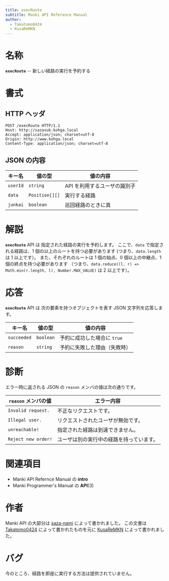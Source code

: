 ```yaml
---
title: execRoute
subtitle: Manki API Reference Manual
author:
  - Takatomo0424
  - KusaReMKN
---
```


# 名称

**`execRoute`** -- 新しい経路の実行を予約する

# 書式

## HTTP ヘッダ

```http
POST /execRoute HTTP/1.1
Host: http://sazasub.kohga.local
Accept: application/json; charset=utf-8
Origin: http://www.kohga.local
Content-Type: application/json; charset=utf-8
```

## JSON の内容

| キー名   | 値の型         | 値の内容                     |
| -------- | -------------- | ---------------------------- |
| `userId` | `string`       | API を利用するユーザの識別子 |
| `data`   | `Position[][]` | 実行する経路                 |
| `junkai` | `boolean`      | 巡回経路のときに真           |

# 解説

**`execRoute`** API は
指定された経路の実行を予約します。
ここで、`data` で指定される経路は、1 個の以上のルートを持つ必要があります
(つまり、`data.length` は 1 以上です）。
また、それぞれのルートは
1 個の始点、0 個以上の中継点、1 個の終点を持つ必要があります
（つまり、`data.reduce((l, r) => Math.min(r.length, l), Number.MAX_VALUE)` は
2 以上です）。

# 応答

**`execRoute`** API は
次の要素を持つオブジェクトを表す JSON 文字列を応答します。

| キー名      | 値の型    | 値の内容                     |
| ----------- | --------- | ---------------------------- |
| `succeeded` | `boolean` | 予約に成功した場合に `true`  |
| `reason`    | `string`  | 予約に失敗した理由（失敗時） |

# 診断

エラー時に返される JSON の `reason` メンバの値は次の通りです。

| `reason` メンバの値 | エラー内容                               |
| ------------------- | ---------------------------------------- |
| `Invalid request.`  | 不正なリクエストです。                   |
| `Illegal user.`     | リクエストされたユーザが無効です。       |
| `unreachable!`      | 指定された経路は到達できません。         |
| `Reject new order!` | ユーザは別の実行中の経路を持っています。 |

# 関連項目

- Manki API Refernce Manual の **intro**
- Manki Programmer's Manual の **API**(3)

# 作者

Manki API の大部分は [saza-nami][saza-nami] によって書かれました。
この文書は [Takatomo0424][takatomo0424] によって書かれたものを元に
[KusaReMKN][kusaremkn] によって書かれました。

# バグ

今のところ、経路を即座に実行する方法は提供されていません。

[saza-nami]: https://github.com/saza-nami
[takatomo0424]: https://github.com/Takatomo0424
[kusaremkn]: https://github.com/KusaReMKN
